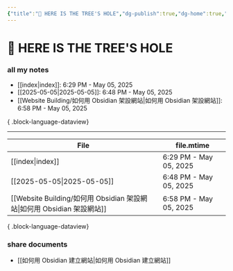 ```yaml
---
{"title":"🌲 HERE IS THE TREE'S HOLE","dg-publish":true,"dg-home":true,"tags":["DigitalGarden","obsidian","self_learing","website_design","gardenEntry"],"permalink":"/index/","dgPassFrontmatter":true,"noteIcon":"","created":"2025-05-04T16:52:57.499+08:00","updated":"2025-05-05T18:29:36.456+08:00"}
---
```


# 🌲 HERE IS THE TREE'S HOLE
### all my notes
- [[index\|index]]: 6:29 PM - May 05, 2025
- [[2025-05-05\|2025-05-05]]: 6:48 PM - May 05, 2025
- [[Website Building/如何用 Obsidian 架設網站\|如何用 Obsidian 架設網站]]: 6:58 PM - May 05, 2025

{ .block-language-dataview}


---




| File                                                         | file.mtime             |
| ------------------------------------------------------------ | ---------------------- |
| [[index\|index]]                                          | 6:29 PM - May 05, 2025 |
| [[2025-05-05\|2025-05-05]]                                | 6:48 PM - May 05, 2025 |
| [[Website Building/如何用 Obsidian 架設網站\|如何用 Obsidian 架設網站]] | 6:58 PM - May 05, 2025 |

{ .block-language-dataview}
### share documents
- [[如何用 Obsidian 建立網站\|如何用 Obsidian 建立網站]]


